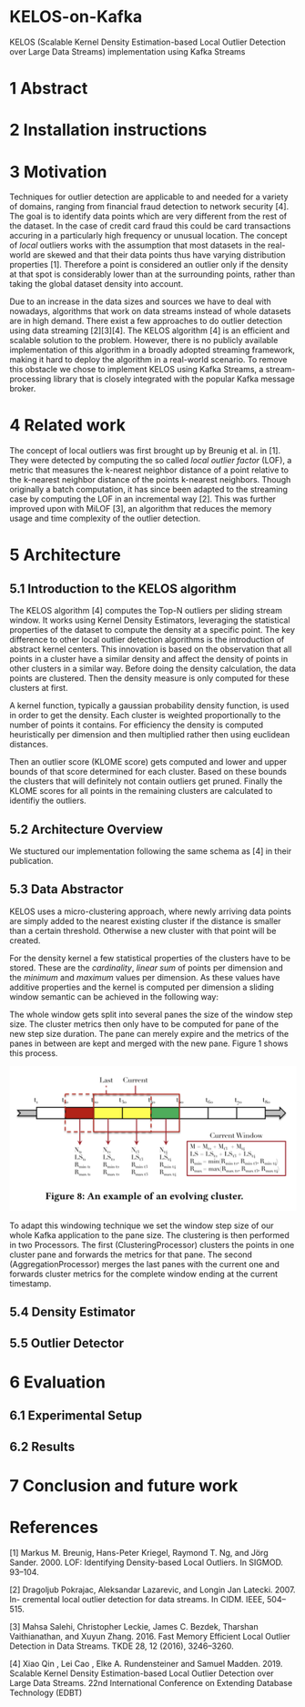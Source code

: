 # KELOS-on-Kafka
KELOS (Scalable Kernel Density Estimation-based Local Outlier Detection over Large Data Streams) implementation using Kafka Streams

# 1 Abstract

# 2 Installation instructions

# 3 Motivation

Techniques for outlier detection are applicable to and needed for a variety of domains, ranging from financial fraud detection to network security [4]. The goal is to identify data points which are very different from the rest of the dataset. In the case of credit card fraud this could be card transactions accuring in a particularly high frequency or unusual location. The concept of *local* outliers works with the assumption that most datasets in the real-world are skewed and that their data points thus have varying distribution properties [1]. Therefore a point is considered an outlier only if the density at that spot is considerably lower than at the surrounding points, rather than taking the global dataset density into account. 

Due to an increase in the data sizes and sources we have to deal with nowadays, algorithms that work on data streams instead of whole datasets are in high demand. There exist a few approaches to do outlier detection using data streaming [2][3][4]. The KELOS algorithm [4] is an efficient and scalable solution to the problem. However, there is no publicly available implementation of this algorithm in a broadly adopted streaming framework, making it hard to deploy the algorithm in a real-world scenario. To remove this obstacle we chose to implement KELOS using Kafka Streams, a stream-processing library that is closely integrated with the popular Kafka message broker.

# 4 Related work

The concept of local outliers was first brought up by Breunig et al. in [1]. They were detected by computing the so called *local outlier factor* (LOF), a metric that measures the k-nearest neighbor distance of a point relative to the k-nearest neighbor distance of the points k-nearest neighbors. Though originally a batch computation, it has since been adapted to the streaming case by computing the LOF in an incremental way [2]. This was further improved upon with MiLOF [3], an algorithm that reduces the memory usage and time complexity of the outlier detection.



# 5 Architecture

## 5.1 Introduction to the KELOS algorithm

The KELOS algorithm [4] computes the Top-N outliers per sliding stream window. It works using Kernel Density Estimators, leveraging the statistical properties of the dataset to compute the density at a specific point.
The key difference to other local outlier detection algorithms is the introduction of abstract kernel centers. This innovation is based on the observation that all points in a cluster have a similar density and affect the density of points in other clusters in a similar way. Before doing the density calculation, the data points are clustered. Then the density measure is only computed for these clusters at first.

A kernel function, typically a gaussian probability density function, is used in order to get the density. Each cluster is weighted proportionally to the number of points it contains. For efficiency the density is computed heuristically per dimension and then multiplied rather then using euclidean distances.

Then an outlier score (KLOME score) gets computed and lower and upper bounds of that score determined for each cluster. Based on these bounds the clusters that will definitely not contain outliers get pruned. Finally the KLOME scores for all points in the remaining clusters are calculated to identifiy the outliers.

## 5.2 Architecture Overview

We stuctured our implementation following the same schema as [4] in their publication. 


## 5.3 Data Abstractor

KELOS uses a micro-clustering approach, where newly arriving data points are simply added to the nearest existing cluster if the distance is smaller than a certain threshold. Otherwise a new cluster with that point will be created. 

For the density kernel a few statistical properties of the clusters have to be stored. These are the *cardinality*, *linear sum* of points per dimension and the *minimum* and *maximum* values per dimension. As these values have additive properties and the kernel is computed per dimension a sliding window semantic can be achieved in the following way:

The whole window gets split into several panes the size of the window step size. The cluster metrics then only have to be computed for pane of the new step size duration. The pane can merely expire and the metrics of the panes in between are kept and merged with the new pane. Figure 1 shows this process.

![Figure 1: Sliding window semantics](https://github.com/emanuel-metzenthin/KELOS-on-Kafka/blob/report/figures/sliding-window-semantic.png)

To adapt this windowing technique we set the window step size of our whole Kafka application to the pane size. The clustering is then performed in two Processors. The first (ClusteringProcessor) clusters the points in one cluster pane and forwards the metrics for that pane. The second (AggregationProcessor) merges the last panes with the current one and forwards cluster metrics for the complete window ending at the current timestamp.

## 5.4 Density Estimator

## 5.5 Outlier Detector

# 6 Evaluation

## 6.1 Experimental Setup

## 6.2 Results

# 7 Conclusion and future work

# References

[1] Markus M. Breunig, Hans-Peter Kriegel, Raymond T. Ng, and Jörg Sander.
2000. LOF: Identifying Density-based Local Outliers. In SIGMOD. 93–104.

[2] Dragoljub Pokrajac, Aleksandar Lazarevic, and Longin Jan Latecki. 2007. In-
cremental local outlier detection for data streams. In CIDM. IEEE, 504–515.

[3] Mahsa Salehi, Christopher Leckie, James C. Bezdek, Tharshan Vaithianathan, and Xuyun Zhang. 2016. Fast Memory Efficient Local Outlier Detection in
Data Streams. TKDE 28, 12 (2016), 3246–3260.

[4] Xiao Qin , Lei Cao , Elke A. Rundensteiner and Samuel Madden. 2019. Scalable Kernel Density Estimation-based Local Outlier Detection over Large Data Streams. 22nd International Conference on Extending Database Technology (EDBT)
